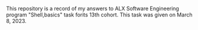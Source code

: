 This repository is a record of my answers to ALX Software Engineering program "Shell,basics" task forits 13th cohort.
This task was given on March 8, 2023.

